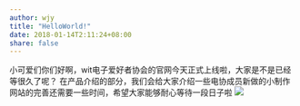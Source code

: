 ```yaml
---
author: wjy
title: "HelloWorld!"
date: 2018-01-14T2:11:24+08:00
share: false
---
```

小可爱们你们好啊，wit电子爱好者协会的官网今天正式上线啦，大家是不是已经等很久了呢？
在产品介绍的部分，我们会给大家介绍一些电协成员新做的小制作
网站的完善还需要一些时间，希望大家能够耐心等待一段日子啦
![](https://s1.ax2x.com/2018/01/14/Gwi8G.jpg) 
